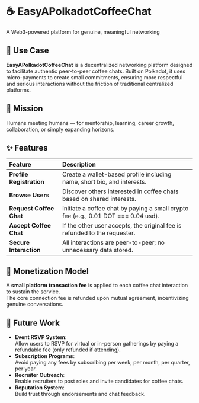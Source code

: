 # ☕ EasyAPolkadotCoffeeChat

A Web3-powered platform for genuine, meaningful networking

## 🚀 Use Case

**EasyAPolkadotCoffeeChat** is a decentralized networking platform designed to facilitate authentic peer-to-peer coffee chats. Built on Polkadot, it uses micro-payments to create small commitments, ensuring more respectful and serious interactions without the friction of traditional centralized platforms.

## 🎯 Mission

Humans meeting humans — for mentorship, learning, career growth, collaboration, or simply expanding horizons.  

## ✨ Features

| Feature                  | Description |
|:-------------------------|:------------|
| **Profile Registration** | Create a wallet-based profile including name, short bio, and interests. |
| **Browse Users**          | Discover others interested in coffee chats based on shared interests. |
| **Request Coffee Chat**   | Initiate a coffee chat by paying a small crypto fee (e.g., 0.01 DOT === 0.04 usd). |
| **Accept Coffee Chat**    | If the other user accepts, the original fee is refunded to the requester. |
| **Secure Interaction**    | All interactions are peer-to-peer; no unnecessary data stored. |

## 💸 Monetization Model

A **small platform transaction fee** is applied to each coffee chat interaction to sustain the service.  
The core connection fee is refunded upon mutual agreement, incentivizing genuine conversations.

## 🔮 Future Work

- **Event RSVP System**:  
  Allow users to RSVP for virtual or in-person gatherings by paying a refundable fee (only refunded if attending).
- **Subscription Programs**:  
  Avoid paying any fees by subscribing per week, per month, per quarter, per year.
- **Recruiter Outreach**:  
  Enable recruiters to post roles and invite candidates for coffee chats.
- **Reputation System**:  
  Build trust through endorsements and chat feedback.